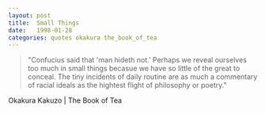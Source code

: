 ```yaml
---
layout: post
title:  Small Things
date:   1998-01-28
categories: quotes okakura the_book_of_tea
---
```


>"Confucius said that 'man hideth not.' Perhaps we reveal ourselves too much in small things becasue we have so little of the great to conceal. The tiny incidents of daily routine are as much a commentary of racial ideals as the hightest flight of philosophy or poetry."

Okakura Kakuzo | The Book of Tea


[jekyll-gh]: https://github.com/mojombo/jekyll
[jekyll]:    http://jekyllrb.com

